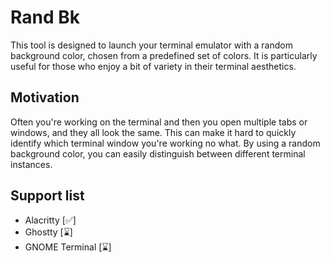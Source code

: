 # Rand Bk

This tool is designed to launch your terminal emulator with a random background color, chosen from a predefined set of colors.
It is particularly useful for those who enjoy a bit of variety in their terminal aesthetics.

## Motivation

Often you're working on the terminal and then you open multiple tabs or windows, and they all look the same.
This can make it hard to quickly identify which terminal window you're working no what.
By using a random background color, you can easily distinguish between different terminal instances.

## Support list

- Alacritty [✅]
- Ghostty [⌛]
- GNOME Terminal [⌛]

